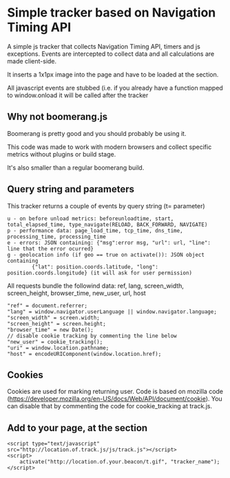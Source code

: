 # Simple tracker based on Navigation Timing API

A simple js tracker that collects Navigation Timing API, timers and js exceptions. Events are intercepted to collect data and all calculations are made client-side.

It inserts a 1x1px image into the page and have to be loaded at the <head> section.

All javascript events are stubbed (i.e. if you already have a function mapped to window.onload it will be called after the tracker

## Why not boomerang.js

Boomerang is pretty good and you should probably be using it. 

This code was made to work with modern browsers and collect specific metrics without plugins or build stage.

It's also smaller than a regular boomerang build.

## Query string and parameters

This tracker returns a couple of events by query string (t= parameter)
    
    u - on before unload metrics: beforeunloadtime, start, total_elapsed_time, type_navigate(RELOAD, BACK_FORWARD, NAVIGATE)
    p - performance data: page_load_time, tcp_time, dns_time, processing_time, processing_time
    e - errors: JSON containing: {"msg":error msg, "url": url, "line": line that the error ocurred}
    g - geolocation info (if geo == true on activate()): JSON object containing 
            {"lat": position.coords.latitude, "long": position.coords.longitude} (it will ask for user permission)

All requests bundle the followind data:
    ref, lang, screen_width, screen_height, browser_time, new_user, url, host

    "ref" = document.referrer;
    "lang" = window.navigator.userLanguage || window.navigator.language;
    "screen_width" = screen.width;
    "screen_height" = screen.height;
    "browser_time" = new Date();
    // disable cookie tracking by commenting the line below
    "new_user" = cookie_tracking();
    "uri" = window.location.pathname;
    "host" = encodeURIComponent(window.location.href);


## Cookies

Cookies are used for marking returning user. Code is based on mozilla code (https://developer.mozilla.org/en-US/docs/Web/API/document/cookie). You can disable that by commenting the code for cookie_tracking at track.js.

## Add to your page, at the <head> section

    <script type="text/javascript" src="http://location.of.track.js/js/track.js"></script>
    <script>
        activate("http://location.of.your.beacon/t.gif", "tracker_name");
    </script>



